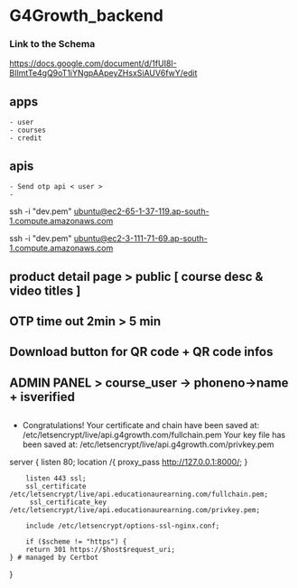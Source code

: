 # G4Growth_backend

### Link to the Schema
https://docs.google.com/document/d/1fUI8I-BIlmtTe4gQ9oT1iYNgpAApeyZHsxSiAUV6fwY/edit


## apps 
    - user
    - courses
    - credit

## apis
    - Send otp api < user >
    - 
ssh -i "dev.pem" ubuntu@ec2-65-1-37-119.ap-south-1.compute.amazonaws.com

ssh -i "dev.pem" ubuntu@ec2-3-111-71-69.ap-south-1.compute.amazonaws.com


## product detail page > public [ course desc & video titles ]
## OTP time out 2min > 5 min 
## Download button for QR code + QR code infos 

## ADMIN PANEL > course_user -> phoneno->name + isverified
## 

 - Congratulations! Your certificate and chain have been saved at:
   /etc/letsencrypt/live/api.g4growth.com/fullchain.pem
   Your key file has been saved at:
   /etc/letsencrypt/live/api.g4growth.com/privkey.pem


server {
        listen 80;
        location /{
                proxy_pass http://127.0.0.1:8000/;
                }

        listen 443 ssl;
        ssl_certificate /etc/letsencrypt/live/api.educationaurearning.com/fullchain.pem; 
         ssl_certificate_key /etc/letsencrypt/live/api.educationaurearning.com/privkey.pem;

        include /etc/letsencrypt/options-ssl-nginx.conf;

        if ($scheme != "https") {
        return 301 https://$host$request_uri;
    } # managed by Certbot
}
